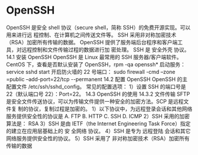 # OpenSSH

OpenSSH 是安全 shell 协议（secure shell，简称 SSH）的免费开源实现。可以用来进行远
程控制、在计算机之间传送文件等。
SSH 采用非对称加密技术（RSA）加密所有传输的数据。
OpenSSH 提供了服务端后台程序和客户端工具，对远程控制和文件传输过程的数据进行加
密处理。
SSH 是 安全外壳 协议。
14.1 安装 OpenSSH
OpenSSH 是 Linux 最常用的 SSH 服务器/客户端软件。
CentOS 下，查看是否默认安装了 OpenSSH，rpm -qa openssh* 启动服务：service sshd start
开启防火墙的 22 号端口：
sudo firewall -cmd –zone =public –add-port=22/tcp --permanent
14.2 配置 OpenSSH
OpenSSH 的主配置文件 /etc/ssh/sshd_config。
常见的配置选项：
1）设置 SSH 的端口号是 22（默认端口号 22）：Port=22。
14.3 OpenSSH 的使用
14.3.2 文件传输
SFTP 是安全文件传送协议，可以为传输文件提供一种安全的加密方法。SCP 是远程文件复
制的协议，复制过程是加密的。
1）以下协议中，为远程登录会话和其他网络服务提供安全性的协议是
A. FTP B. HTTP C. SSH D. ICMP
2）SSH 采用的加密算法是： RSA
3）SSH 是由 IETF（the Internet Engineering Task Force）指定的建立在应用层基础上的 安
全网络 协议。
4）SSH 是专为 远程登陆 会话和其它网络服务提供安全性的协议。
5）SSH 采用了 非对称加密技术（RSA）加密所有传输的数据
